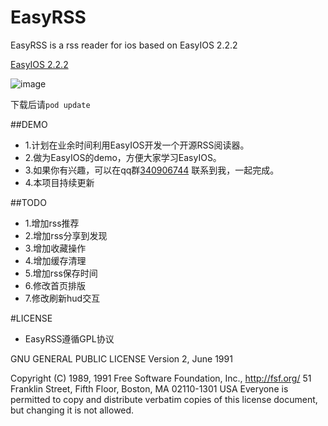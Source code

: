 EasyRSS
=======

EasyRSS is a rss reader for ios based on EasyIOS 2.2.2

[EasyIOS 2.2.2](https://github.com/zhuchaowe/EasyIOS)

![image](https://raw.githubusercontent.com/zhuchaowe/EasyRSS/master/rssreader/Home/Rescource/Default.png)

下载后请`pod update`

##DEMO
* 1.计划在业余时间利用EasyIOS开发一个开源RSS阅读器。
* 2.做为EasyIOS的demo，方便大家学习EasyIOS。
* 3.如果你有兴趣，可以在qq群[340906744](http://shang.qq.com/wpa/qunwpa?idkey=562d002e275a8199081313b00580fb7111a4faf694216a239064d29f5238bc91) 联系到我，一起完成。
* 4.本项目持续更新

##TODO

* 1.增加rss推荐
* 2.增加rss分享到发现
* 3.增加收藏操作
* 4.增加缓存清理
* 5.增加rss保存时间
* 6.修改首页排版
* 7.修改刷新hud交互



#LICENSE
* EasyRSS遵循GPL协议


GNU GENERAL PUBLIC LICENSE
                       Version 2, June 1991

 Copyright (C) 1989, 1991 Free Software Foundation, Inc., <http://fsf.org/>
 51 Franklin Street, Fifth Floor, Boston, MA 02110-1301 USA
 Everyone is permitted to copy and distribute verbatim copies
 of this license document, but changing it is not allowed.
